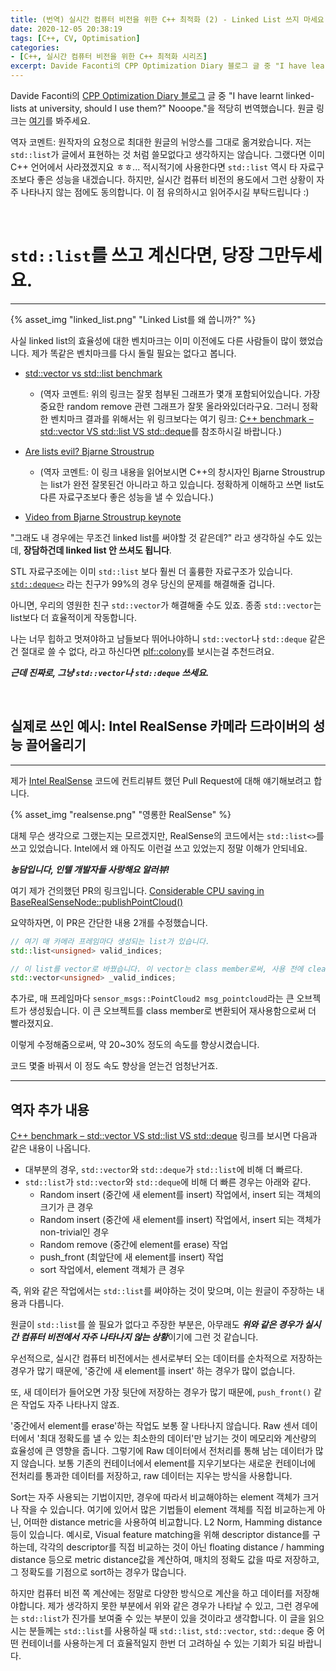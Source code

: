 ```yaml
---
title: (번역) 실시간 컴퓨터 비전을 위한 C++ 최적화 (2) - Linked List 쓰지 마세요!
date: 2020-12-05 20:38:19
tags: [C++, CV, Optimisation]
categories: 
- [C++, 실시간 컴퓨터 비전을 위한 C++ 최적화 시리즈]
excerpt: Davide Faconti의 CPP Optimization Diary 블로그 글 중 "I have learnt linked-lists at university, should I use them?" Nooope."을 적당히 번역했습니다.
---
```


Davide Faconti의 [CPP Optimization Diary 블로그](https://cpp-optimizations.netlify.app/) 글 중 "I have learnt linked-lists at university, should I use them?" Nooope."을 적당히 번역했습니다. 원글 링크는 [여기](https://cpp-optimizations.netlify.app/no_lists/)를 봐주세요.

역자 코멘트: 원작자의 요청으로 최대한 원글의 뉘앙스를 그대로 옮겨왔습니다. 저는 `std::list`가 글에서 표현하는 것 처럼 쓸모없다고 생각하지는 않습니다. 그랬다면 이미 C++ 언어에서 사라졌겠지요 ㅎㅎ... 적시적기에 사용한다면 `std::list` 역시 타 자료구조보다 좋은 성능을 내겠습니다. 하지만, 실시간 컴퓨터 비전의 용도에서 그런 상황이 자주 나타나지 않는 점에도 동의합니다. 이 점 유의하시고 읽어주시길 부탁드립니다 :)

<br>

# `std::list`를 쓰고 계신다면, 당장 그만두세요.
---


{% asset_img "linked_list.png" "Linked List를 왜 씁니까?" %}

사실 linked list의 효율성에 대한 벤치마크는 이미 이전에도 다른 사람들이 많이 했었습니다. 제가 똑같은 벤치마크를 다시 돌릴 필요는 없다고 봅니다.


- [std::vector vs std::list benchmark](https://baptiste-wicht.com/posts/2012/11/cpp-benchmark-vector-vs-list.html)
  - (역자 코멘트: 위의 링크는 잘못 첨부된 그래프가 몇개 포함되어있습니다. 가장 중요한 random remove 관련 그래프가 잘못 올라와있더라구요. 그러니 정확한 벤치마크 결과를 위해서는 위 링크보다는 여기 링크: [C++ benchmark – std::vector VS std::list VS std::deque](https://baptiste-wicht.com/posts/2012/12/cpp-benchmark-vector-list-deque.html)를 참조하시길 바랍니다.)

- [Are lists evil? Bjarne Stroustrup](https://isocpp.org/blog/2014/06/stroustrup-lists)
  - (역자 코멘트: 이 링크 내용을 읽어보시면 C++의 창시자인 Bjarne Stroustrup는 list가 완전 잘못된건 아니라고 하고 있습니다. 정확하게 이해하고 쓰면 list도 다른 자료구조보다 좋은 성능을 낼 수 있습니다.)

- [Video from Bjarne Stroustrup keynote](https://www.youtube.com/watch?v=YQs6IC-vgmo)

"그래도 내 경우에는 무조건 linked list를 써야할 것 같은데?" 라고 생각하실 수도 있는데, **장담하건데 linked list 안 쓰셔도 됩니다**.

STL 자료구조에는 이미 `std::list` 보다 훨씬 더 훌륭한 자료구조가 있습니다. [`std::deque<>`](https://es.cppreference.com/w/cpp/container/deque) 라는 친구가 99%의 경우 당신의 문제를 해결해줄 겁니다.

아니면, 우리의 영원한 친구 `std::vector`가 해결해줄 수도 있죠. 종종 `std::vector`는 list보다 더 효율적이게 작동합니다.

나는 너무 힙하고 멋져야하고 남들보다 뛰어나야하니 `std::vector`나 `std::deque` 같은건 절대로 쓸 수 없다, 라고 하신다면 [plf::colony](https://plflib.org/colony.htm)를 보시는걸 추천드려요.

***근데 진짜로, 그냥 `std::vector`나 `std::deque` 쓰세요.***
 
 <br>

## 실제로 쓰인 예시: Intel RealSense 카메라 드라이버의 성능 끌어올리기
---

제가 [Intel RealSense](https://github.com/IntelRealSense) 코드에 컨트리뷰트 했던 Pull Request에 대해 얘기해보려고 합니다.

{% asset_img "realsense.png" "영롱한 RealSense" %}

대체 무슨 생각으로 그랬는지는 모르겠지만, RealSense의 코드에서는 `std::list<>`를 쓰고 있었습니다. Intel에서 왜 아직도 이런걸 쓰고 있었는지 정말 이해가 안되네요.

***농담입니다, 인텔 개발자들 사랑해요 알러뷰!***

여기 제가 건의했던 PR의 링크입니다. [Considerable CPU saving in BaseRealSenseNode::publishPointCloud()](https://github.com/IntelRealSense/realsense-ros/pull/1097)

요약하자면, 이 PR은 간단한 내용 2개를 수정했습니다.

```C++
// 여기 매 카메라 프레임마다 생성되는 list가 있습니다.
std::list<unsigned> valid_indices;

// 이 list를 vector로 바꿨습니다. 이 vector는 class member로써, 사용 전에 clear됩니다.
std::vector<unsigned> _valid_indices;
```

추가로, 매 프레임마다 `sensor_msgs::PointCloud2 msg_pointcloud`라는 큰 오브젝트가 생성됬습니다. 이 큰 오브젝트를 class member로 변환되어 재사용함으로써 더 빨라졌지요.

이렇게 수정해줌으로써, 약 20~30% 정도의 속도를 향상시켰습니다.

코드 몇줄 바꿔서 이 정도 속도 향상을 얻는건 엄청난거죠.

---

## 역자 추가 내용

[C++ benchmark – std::vector VS std::list VS std::deque](https://baptiste-wicht.com/posts/2012/12/cpp-benchmark-vector-list-deque.html) 링크를 보시면 다음과 같은 내용이 나옵니다.

- 대부분의 경우, `std::vector`와 `std::deque`가 `std::list`에 비해 더 빠르다.
- `std::list`가 `std::vector`와 `std::deque`에 비해 더 빠른 경우는 아래와 같다.
  - Random insert (중간에 새 element를 insert) 작업에서, insert 되는 객체의 크기가 큰 경우
  - Random insert (중간에 새 element를 insert) 작업에서, insert 되는 객체가 non-trivial인 경우
  - Random remove (중간에 element를 erase) 작업
  - push_front (최앞단에 새 element를 insert) 작업 
  - sort 작업에서, element 객체가 큰 경우

즉, 위와 같은 작업에서는 `std::list`를 써야하는 것이 맞으며, 이는 원글이 주장하는 내용과 다릅니다.

원글이 `std::list`를 쓸 필요가 없다고 주장한 부분은, 아무래도 ***위와 같은 경우가 실시간 컴퓨터 비전에서 자주 나타나지 않는 상황***이기에 그런 것 같습니다.

우선적으로, 실시간 컴퓨터 비전에서는 센서로부터 오는 데이터를 순차적으로 저장하는 경우가 많기 때문에, '중간에 새 element를 insert' 하는 경우가 많이 없습니다. 

또, 새 데이터가 들어오면 가장 뒷단에 저장하는 경우가 많기 때문에, `push_front()` 같은 작업도 자주 나타나지 않죠.

'중간에서 element를 erase'하는 작업도 보통 잘 나타나지 않습니다. Raw 센서 데이터에서 '최대 정확도를 낼 수 있는 최소한의 데이터'만 남기는 것이 메모리와 계산량의 효율성에 큰 영향을 줍니다. 그렇기에 Raw 데이터에서 전처리를 통해 남는 데이터가 많지 않습니다. 보통 기존의 컨테이너에서 element를 지우기보다는 새로운 컨테이너에 전처리를 통과한 데이터를 저장하고, raw 데이터는 지우는 방식을 사용합니다.

Sort는 자주 사용되는 기법이지만, 경우에 따라서 비교해야하는 element 객체가 크거나 작을 수 있습니다. 여기에 있어서 많은 기법들이 element 객체를 직접 비교하는게 아닌, 어떠한 distance metric을 사용하여 비교합니다. L2 Norm, Hamming distance 등이 있습니다. 예시로, Visual feature matching을 위해 descriptor distance를 구하는데, 각각의 descriptor를 직접 비교하는 것이 아닌 floating distance / hamming distance 등으로 metric distance값을 계산하여, 매치의 정확도 값을 따로 저장하고, 그 정확도를 기점으로 sort하는 경우가 많습니다. 

하지만 컴퓨터 비전 쪽 계산에는 정말로 다양한 방식으로 계산을 하고 데이터를 저장해야합니다. 제가 생각하지 못한 부분에서 위와 같은 경우가 나타날 수 있고, 그런 경우에는 `std::list`가 진가를 보여줄 수 있는 부분이 있을 것이라고 생각합니다. 이 글을 읽으시는 분들께는 `std::list`를 사용하실 때 `std::list`, `std::vector`, `std::deque` 중 어떤 컨테이너를 사용하는게 더 효율적일지 한번 더 고려하실 수 있는 기회가 되길 바랍니다.